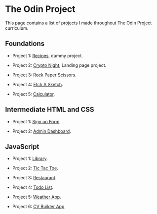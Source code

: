 # The Odin Project

This page contains a list of projects I made throughout The Odin Project curriculum.

## Foundations

- Project 1: [Recipes](https://m-ngr.github.io/The-Odin-Project/recipes/ "dummy project: a project with no useful information, just placeholders"), dummy project.

- Project 2: [Crypto Night](https://m-ngr.github.io/The-Odin-Project/crypto-night/ "HTML, CSS (Flexbox)"), Landing page project.

- Project 3: [Rock Paper Scissors](https://m-ngr.github.io/The-Odin-Project/rock-paper-scissors/ "JavaScript").

- Project 4: [Etch A Sketch](https://m-ngr.github.io/The-Odin-Project/etch-a-sketch/ "JavaScript").

- Project 5: [Calculator](https://m-ngr.github.io/The-Odin-Project/calculator/ "Foundation Final Project").

## Intermediate HTML and CSS

- Project 1: [Sign up Form](https://m-ngr.github.io/The-Odin-Project/sign-up-form/ "Intermediate HTML and CSS  Project").

- Project 2: [Admin Dashboard](https://m-ngr.github.io/The-Odin-Project/admin-dashboard/ "Intermediate HTML and CSS Final Project").

## JavaScript

- Project 1: [Library](https://m-ngr.github.io/The-Odin-Project/library/ "OOP using prototype and constructor functions").

- Project 2: [Tic Tac Toe](https://m-ngr.github.io/The-Odin-Project/tic-tac-toe/ "OOP using Factory, Module, and Mediator Patterns").

- Project 3: [Restaurant](https://m-ngr.github.io/The-Odin-Project/restaurant/dist/ "Modular JS Project using Webpack").

- Project 4: [Todo List](https://m-ngr.github.io/The-Odin-Project/todo/dist/ "OOP final project").

- Project 5: [Weather App](https://m-ngr.github.io/The-Odin-Project/weather/dist/ "API based project").

- Project 6: [CV Builder App](https://ngr-cv-app.netlify.app/ "First React App").

